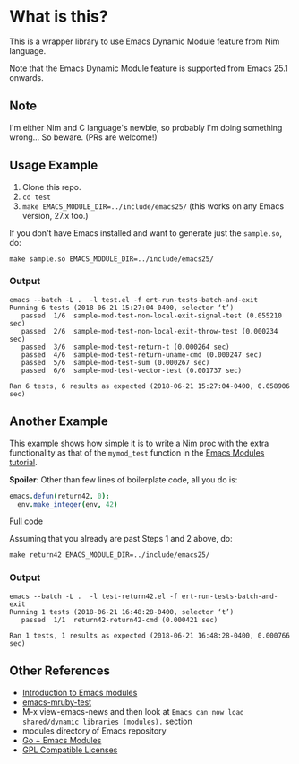 # What is this?
This is a wrapper library to use Emacs Dynamic Module feature from
Nim language.

Note that the Emacs Dynamic Module feature is supported from Emacs
25.1 onwards.

## Note
I'm either Nim and C language's newbie, so probably I'm doing
something wrong... So beware. (PRs are welcome!)

## Usage Example

1. Clone this repo.
2. `cd test`
3. `make EMACS_MODULE_DIR=../include/emacs25/` (this works on any Emacs version, 27.x too.)

If you don't have Emacs installed and want to generate just the
`sample.so`, do:

```
make sample.so EMACS_MODULE_DIR=../include/emacs25/
```

### Output


```
emacs --batch -L .  -l test.el -f ert-run-tests-batch-and-exit
Running 6 tests (2018-06-21 15:27:04-0400, selector ‘t’)
   passed  1/6  sample-mod-test-non-local-exit-signal-test (0.055210 sec)
   passed  2/6  sample-mod-test-non-local-exit-throw-test (0.000234 sec)
   passed  3/6  sample-mod-test-return-t (0.000264 sec)
   passed  4/6  sample-mod-test-return-uname-cmd (0.000247 sec)
   passed  5/6  sample-mod-test-sum (0.000267 sec)
   passed  6/6  sample-mod-test-vector-test (0.001737 sec)

Ran 6 tests, 6 results as expected (2018-06-21 15:27:04-0400, 0.058906 sec)
```

## Another Example

This example shows how simple it is to write a Nim proc with the extra
functionality as that of the `mymod_test` function in the [Emacs
Modules tutorial][diobla].

**Spoiler**: Other than few lines of boilerplate code, all you do is:

```nim
emacs.defun(return42, 0):
  env.make_integer(env, 42)
```

[Full code][return42]

Assuming that you already are past Steps 1 and 2 above, do:

```
make return42 EMACS_MODULE_DIR=../include/emacs25/
```

### Output

```
emacs --batch -L .  -l test-return42.el -f ert-run-tests-batch-and-exit
Running 1 tests (2018-06-21 16:48:28-0400, selector ‘t’)
   passed  1/1  return42-return42-cmd (0.000421 sec)

Ran 1 tests, 1 results as expected (2018-06-21 16:48:28-0400, 0.000766 sec)
```

## Other References
- [Introduction to Emacs modules][diobla]
- [emacs-mruby-test](https://github.com/syohex/emacs-mruby-test)
- M-x view-emacs-news and then look at `Emacs can now load shared/dynamic libraries (modules).` section
- modules directory of Emacs repository
- [Go + Emacs Modules](https://mrosset.github.io/emacs-module/)
- [GPL Compatible Licenses](https://www.gnu.org/licenses/license-list.html#GPLCompatibleLicenses)


[diobla]: http://diobla.info/blog-archive/modules-tut.html
[return42]: test/return42.nim
